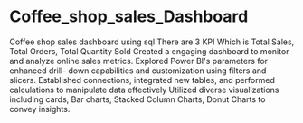 # Coffee_shop_sales_Dashboard
Coffee shop sales dashboard using sql
There are 3 KPI Which is Total Sales, Total Orders, Total Quantity Sold
Created a engaging dashboard to monitor and analyze online sales metrics.
Explored Power BI's parameters for enhanced drill- down capabilities and customization using filters and slicers.
Established connections, integrated new tables, and performed calculations to manipulate data effectively
Utilized diverse visualizations including cards, Bar charts, Stacked Column Charts, Donut Charts to convey insights.
